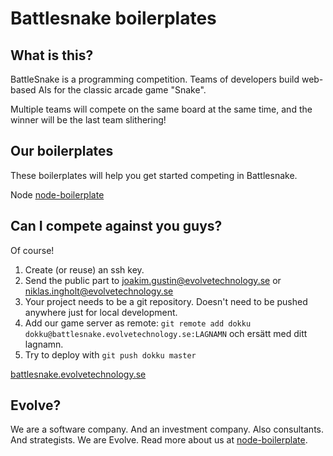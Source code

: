 # Battlesnake boilerplates

## What is this?

BattleSnake is a programming competition. Teams of  developers build web-based AIs for the classic arcade game "Snake".

Multiple teams will compete on the same board at the same time, and the winner will be the last team slithering!

## Our boilerplates

These boilerplates will help you get started competing in Battlesnake.

Node
[node-boilerplate](https://github.com/EvolveTechnology/battlesnake/tree/master/node-boilerplate)

## Can I compete against you guys?

Of course! 

1. Create (or reuse) an ssh key.
2. Send the public part to joakim.gustin@evolvetechnology.se or niklas.ingholt@evolvetechnology.se
3. Your project needs to be a git repository. Doesn't need to be pushed anywhere just for local development.
4. Add our game server as remote: `git remote add dokku dokku@battlesnake.evolvetechnology.se:LAGNAMN` och ersätt med ditt lagnamn.
5. Try to deploy with `git push dokku master`

[battlesnake.evolvetechnology.se](http://battlesnake.evolvetechnology.se/)

## Evolve?

We are a software company. And an investment company. Also consultants. And strategists. We are Evolve. Read more about us at [node-boilerplate](https://evolvetechnology.se).
